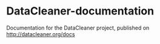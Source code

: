 # DataCleaner-documentation
Documentation for the DataCleaner project, published on http://datacleaner.org/docs
